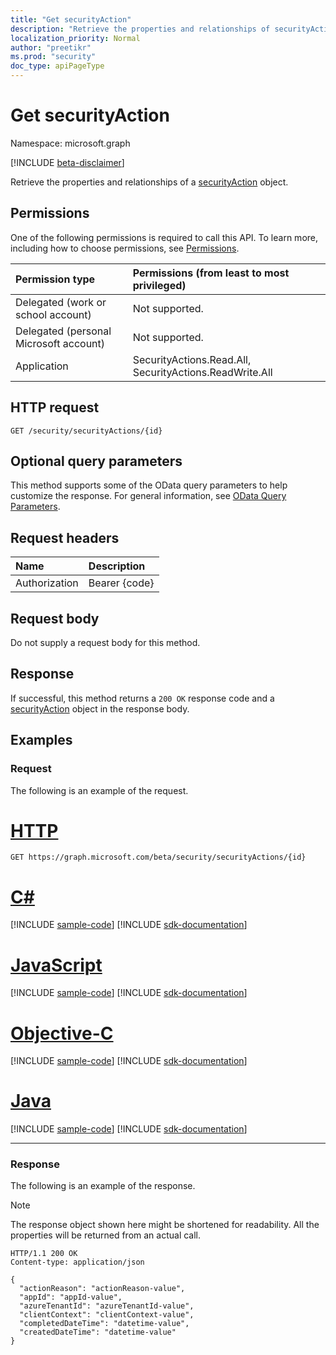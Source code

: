 ```yaml
---
title: "Get securityAction"
description: "Retrieve the properties and relationships of securityAction object."
localization_priority: Normal
author: "preetikr"
ms.prod: "security"
doc_type: apiPageType
---
```


# Get securityAction

Namespace: microsoft.graph

[!INCLUDE [beta-disclaimer](../../includes/beta-disclaimer.md)]

Retrieve the properties and relationships of a [securityAction](../resources/securityaction.md) object.

## Permissions

One of the following permissions is required to call this API. To learn more, including how to choose permissions, see [Permissions](/graph/permissions-reference).

| Permission type                        | Permissions (from least to most privileged) |
|:---------------------------------------|:--------------------------------------------|
| Delegated (work or school account)     | Not supported. |
| Delegated (personal Microsoft account) | Not supported. |
| Application                            | SecurityActions.Read.All, SecurityActions.ReadWrite.All |

## HTTP request

<!-- { "blockType": "ignored" } -->

```http
GET /security/securityActions/{id}
```

## Optional query parameters

This method supports some of the OData query parameters to help customize the response. For general information, see [OData Query Parameters](/graph/query-parameters).

## Request headers

| Name      |Description|
|:----------|:----------|
| Authorization | Bearer {code} |

## Request body

Do not supply a request body for this method.

## Response

If successful, this method returns a `200 OK` response code and a [securityAction](../resources/securityaction.md) object in the response body.

## Examples

### Request

The following is an example of the request.

# [HTTP](#tab/http)
<!-- {
  "blockType": "request",
  "name": "get_securityaction"
}-->

```msgraph-interactive
GET https://graph.microsoft.com/beta/security/securityActions/{id}
```
# [C#](#tab/csharp)
[!INCLUDE [sample-code](../includes/snippets/csharp/get-securityaction-csharp-snippets.md)]
[!INCLUDE [sdk-documentation](../includes/snippets/snippets-sdk-documentation-link.md)]

# [JavaScript](#tab/javascript)
[!INCLUDE [sample-code](../includes/snippets/javascript/get-securityaction-javascript-snippets.md)]
[!INCLUDE [sdk-documentation](../includes/snippets/snippets-sdk-documentation-link.md)]

# [Objective-C](#tab/objc)
[!INCLUDE [sample-code](../includes/snippets/objc/get-securityaction-objc-snippets.md)]
[!INCLUDE [sdk-documentation](../includes/snippets/snippets-sdk-documentation-link.md)]

# [Java](#tab/java)
[!INCLUDE [sample-code](../includes/snippets/java/get-securityaction-java-snippets.md)]
[!INCLUDE [sdk-documentation](../includes/snippets/snippets-sdk-documentation-link.md)]

---


### Response

The following is an example of the response.

> [!NOTE]
> The response object shown here might be shortened for readability. All the properties will be returned from an actual call.

<!-- {
  "blockType": "response",
  "truncated": true,
  "@odata.type": "microsoft.graph.securityAction"
} -->

```http
HTTP/1.1 200 OK
Content-type: application/json

{
  "actionReason": "actionReason-value",
  "appId": "appId-value",
  "azureTenantId": "azureTenantId-value",
  "clientContext": "clientContext-value",
  "completedDateTime": "datetime-value",
  "createdDateTime": "datetime-value"
}
```

<!-- uuid: 16cd6b66-4b1a-43a1-adaf-3a886856ed98
2019-02-04 14:57:30 UTC -->
<!-- {
  "type": "#page.annotation",
  "description": "Get securityAction",
  "keywords": "",
  "section": "documentation",
  "tocPath": "",
  "suppressions": [
  ]
}-->


